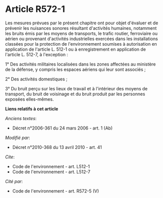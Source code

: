 # Article R572-1

Les mesures prévues par le présent chapitre ont pour objet d'évaluer et de prévenir les nuisances sonores résultant
d'activités humaines, notamment les bruits émis par les moyens de transports, le trafic routier, ferroviaire ou aérien ou
provenant d'activités industrielles exercées dans les installations classées pour la protection de l'environnement soumises à
autorisation en application de l'article L. 512-1 ou à enregistrement en application de l'article L. 512-7, à l'exception : 

1° Des activités militaires localisées dans les zones affectées au ministère de la défense, y compris les espaces aériens qui
leur sont associés ; 

2° Des activités domestiques ; 

3° Du bruit perçu sur les lieux de travail et à l'intérieur des moyens de transport, du bruit de voisinage et du bruit
produit par les personnes exposées elles-mêmes.

**Liens relatifs à cet article**

_Anciens textes_:

  - Décret n°2006-361 du 24 mars 2006 - art. 1 (Ab)

_Modifié par_:

  - Décret n°2010-368 du 13 avril 2010 - art. 41

_Cite_:

  - Code de l'environnement - art. L512-1
  - Code de l'environnement - art. L512-7

_Cité par_:

  - Code de l'environnement - art. R572-5 (V)
